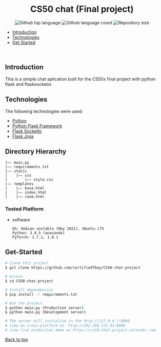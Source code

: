 <div align="center" id="top"> 
 
  &#xa0;

  <!-- <a href="https://usermanagementapi.netlify.app">Demo</a> ---->
</div>

<h1 align="center"> CS50 chat (Final project)</h1>

<p align="center">
  <img alt="Github top language" src="https://img.shields.io/github/languages/top/certifiedTboy/CS50-chat-project?color=56BEB8">

  <img alt="Github language count" src="https://img.shields.io/github/languages/count/certifiedTboy/CS50-chat-project?color=56BEB8">

  <img alt="Repository size" src="https://img.shields.io/github/repo-size/certifiedTboy/CS50-chat-project?color=56BEB8">

</p>

- [Introduction](#Introduction)
- [Technologies](#Technologies)
- [Get Started](#Get-Started)

<br>

## Introduction

This is a simple chat aplication built for the CS50x final project with python flask and flasksocketio

## Technologies

The following technologies were used:

- [Python](#Node)
- [Python Flask Framework](#Flask)
- [Flask SocketIo](#)
- [Flask Jinja](#)

## Directory Hierarchy

```
|—— main.py
|—— requirements.txt
|—— static
|    |—— css
|        |—— style.css
|—— templates
|    |—— base.html
|    |—— index.html
|    |—— room.html
```

### Tested Platform

- software
  ```
  OS: Debian unstable (May 2021), Ubuntu LTS
  Python: 3.8.5 (anaconda)
  PyTorch: 1.7.1, 1.8.1
  ```

## Get-Started

```bash
# Clone this project
$ git clone https://github.com/certifiedTboy/CS50-chat-project

# Access
$ cd CS50-chat-project

# Install dependencies
$ pip install -r requirements.txt

# Run the project
$ python main.py (Production server)
$ python main.py (Development server)

# The server will initialize in the http://127.0.0.1:8080
# view on cross-platform on  http://192.168.121.92:8080
# view live production demo on https://cs50-chat-project.onrender.com
```

<a href="#top">Back to top</a>
